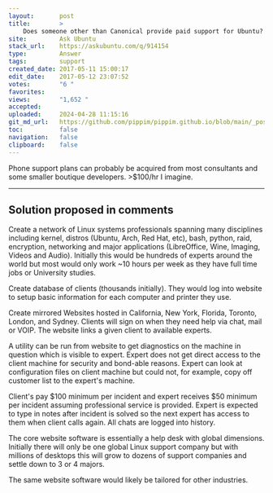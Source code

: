 ```yaml
---
layout:       post
title:        >
    Does someone other than Canonical provide paid support for Ubuntu?
site:         Ask Ubuntu
stack_url:    https://askubuntu.com/q/914154
type:         Answer
tags:         support
created_date: 2017-05-11 15:00:17
edit_date:    2017-05-12 23:07:52
votes:        "6 "
favorites:    
views:        "1,652 "
accepted:     
uploaded:     2024-04-28 11:15:16
git_md_url:   https://github.com/pippim/pippim.github.io/blob/main/_posts/2017/2017-05-11-Does-someone-other-than-Canonical-provide-paid-support-for-Ubuntu_.md
toc:          false
navigation:   false
clipboard:    false
---
```


Phone support plans can probably be acquired from most consultants and some smaller boutique developers. >$100/hr I imagine.


----------

## Solution proposed in comments

Create a network of Linux systems professionals spanning many disciplines including kernel, distros (Ubuntu, Arch, Red Hat, etc), bash, python, raid, encryption, networking and major applications (LibreOffice, Wine, Imaging, Videos and Audio). Initially this would be hundreds of experts around the world but most would only work ~10 hours per week as they have full time jobs or University studies.

Create database of clients (thousands initially). They would log into website to setup basic information for each computer and printer they use.

Create mirrored Websites hosted in California, New York, Florida, Toronto, London, and Sydney. Clients will sign on when they need help via chat, mail or VOIP. The website links a given client to available experts.

A utility can be run from website to get diagnostics on the machine in question which is visible to expert. Expert does not get direct access to the client machine for security and bond-able reasons. Expert can look at configuration files on client machine but could not, for example, copy off customer list to the expert's machine.

Client's pay $100 minimum per incident and expert receives $50 minimum per incident assuming professional service is provided. Expert is expected to type in notes after incident is solved so the next expert has access to them when client calls again. All chats are logged into history.

The core website software is essentially a help desk with global dimensions. Initially there will only be one global Linux support company but with millions of desktops this will grow to dozens of support companies and settle down to 3 or 4 majors.

The same website software would likely be tailored for other industries.
